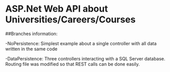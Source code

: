 # ASP.Net Web API about Universities/Careers/Courses

##Branches information:

-NoPersistence: Simplest example about a single controller with all data written in the same code

-DataPersistence: Three controllers interacting with a SQL Server database. Routing file was modified so that REST calls can be done easily.
